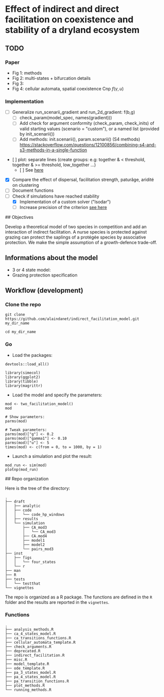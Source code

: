 # Effect of indirect and direct facilitation on coexistence and stability of a dryland ecosystem  

## TODO  

### Paper 

- Fig 1: methods
- Fig 2: multi-states + bifurcation details
- Fig 3:  
- Fig 4: cellular automata, spatial coexistence Cnp $f(\gamma, u)$ 

### Implementation

- [ ] Generalize run_scenarii_gradient and run_2d_gradient: f(b,g)
    - [ ] check_param(model_spec, names(gradient)))
    - [ ] Add check for argument conformity (check_param, check_inits)
      of valid starting values (scenario = "custom"), or a named list (provided by init_scenarii())
    - [ ] Add methods: init.scenarii(), param.scenarii() (S4 methods)
      https://stackoverflow.com/questions/12100856/combining-s4-and-s3-methods-in-a-single-function
- [ ] plot: separate lines (create groups: e.g: together & < threshold, together & >= threshold, low_together ...)
    - [ ] See [here](https://stackoverflow.com/a/23863893/5968131) 
- [x] Compare the effect of dispersal, facilitation strength, paturâge, aridité on clustering  
- [ ] Document functions
- [ ] Check if simulations have reached stability
    - [x] Implementation of a custom solver ("lsodar")
    - [ ] Increase precision of the criterion [see here](https://stackoverflow.com/questions/5802592/dealing-with-very-small-numbers-in-r?rq=1) 

## Objectives

Develop a theoretical model of two species in competition and add an interaction
of indirect facilitation. A nurse species is protected against grazing can protect the saplings of a protégée species by associative protection. We make the simple assumption of a growth-defence trade-off.


## Informations about the model

- 3 or 4 state model:
- Grazing protection specification

## Workflow (development)

### Clone the repo

```
git clone https://github.com/alaindanet/indirect_facilitation_model.git my_dir_name

cd my_dir_name
```

### Go

- Load the packages:

```
devtools::load_all()

library(simecol)
library(ggplot2)
library(tibble)
library(magrittr)
```

- Load the model and specify the parameters:

```
mod <- two_facilitation_model()
mod

# Show parameters:
parms(mod)

# Tweak parameters:
parms(mod)["g"] <- 0.2
parms(mod)["gamma1"] <- 0.10
parms(mod)["u"] <- 5 
times(mod) <- c(from = 0, to = 1000, by = 1)
```

- Launch a simulation and plot the result:

```
mod_run <- sim(mod)
plotnp(mod_run)
```

## Repo organization

Here is the tree of the directory:

```
.
├── draft
│   ├── analytic
│   ├── code
│   │   └── code_hp_windows
│   ├── results
│   └── simulation
│       ├── CA_mod3
│       │   └── CA_mod3
│       ├── CA.mod4
│       ├── model1
│       ├── model2
│       └── pairs_mod3
├── inst
│   ├── figs
│   │   └── four_states
│   └── r
├── man
├── R
├── tests
│   └── testthat
└── vignettes
```

The repo is organized as a R package. The functions are defined in the `R`
folder and the results are reported in the `vignettes`.

### Functions

```
.
├── analysis_methods.R 
├── ca_4_states_model.R
├── ca_transitions_functions.R
├── cellular_automata_template.R
├── check_arguments.R
├── deprecated.R
├── indirect_facilitation.R
├── misc.R
├── model_template.R
├── ode_template.R
├── pa_3_states_model.R
├── pa_4_states_model.R
├── pa_transition_functions.R
├── plot_methods.R
└── running_methods.R
```

